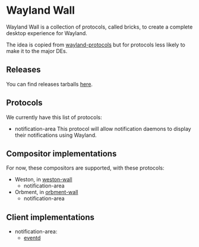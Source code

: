 Wayland Wall
=========================

Wayland Wall is a collection of protocols, called bricks, to create a complete desktop experience for Wayland.

The idea is copied from [wayland-protocols](https://cgit.freedesktop.org/wayland/wayland-protocols/) but for protocols less likely to make it to the major DEs.


Releases
--------

You can find releases tarballs [here](https://www.eventd.org/download/wayland-wall/).


Protocols
---------

We currently have this list of protocols:

*   notification-area
    This protocol will allow notification daemons to display their notifications using Wayland.


Compositor implementations
--------------------------

For now, these compositors are supported, with these protocols:

* Weston, in [weston-wall](https://github.com/wayland-wall/weston-wall)
    * notification-area
* Orbment, in [orbment-wall](https://github.com/wayland-wall/orbment-wall)
    * notification-area


Client implementations
----------------------

* notification-area:
    * [eventd](https://www.eventd.org/)
